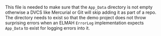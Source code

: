 This file is needed to make sure that the `App_Data` directory is not empty
otherwise a DVCS like Mercurial or Git will skip adding it as part of a
repo. The directory needs to exist so that the demo project does not throw
surprising errors when an ELMAH `ErrorLog` implementation expects `App_Data`
to exist for logging errors into it.
